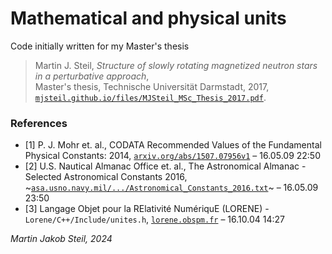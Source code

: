 # Mathematical and physical units

Code initially written for my Master's thesis
>Martin J. Steil, *Structure of slowly rotating magnetized neutron stars in a perturbative approach*,<br>
>Master's thesis, Technische Universität Darmstadt, 2017,<br>
>[`mjsteil.github.io/files/MJSteil_MSc_Thesis_2017.pdf`](https://mjsteil.github.io/files/MJSteil_MSc_Thesis_2017.pdf).

### References
 * [1]  P. J. Mohr et. al., CODATA Recommended Values of the Fundamental Physical Constants: 2014, [`arxiv.org/abs/1507.07956v1`](http://arxiv.org/abs/1507.07956v1) – 16.05.09 22:50
 * [2]  U.S. Nautical Almanac Office et. al., The Astronomical Almanac - Selected Astronomical Constants 2016, ~[`asa.usno.navy.mil/.../Astronomical_Constants_2016.txt`](http://asa.usno.navy.mil/static/files/2016/Astronomical_Constants_2016.txt)~ – 16.05.09 23:50
 * [3]  Langage Objet pour la RElativité NumériquE (LORENE) - `Lorene/C++/Include/unites.h`,  [`lorene.obspm.fr`](http://www.lorene.obspm.fr/) – 16.10.04 14:27
 

<i>Martin Jakob Steil, 2024</i>

